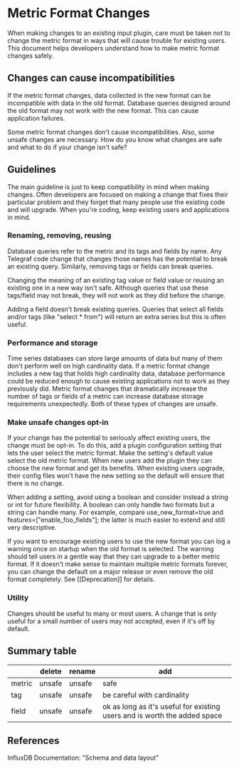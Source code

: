 # Metric Format Changes

When making changes to an existing input plugin, care must be taken not to change the metric format in ways that will cause trouble for existing users.  This document helps developers understand how to make metric format changes safely.

## Changes can cause incompatibilities
If the metric format changes, data collected in the new format can be incompatible with data in the old format.  Database queries designed around the old format may not work with the new format.  This can cause application failures.

Some metric format changes don't cause incompatibilities.  Also, some unsafe changes are necessary.  How do you know what changes are safe and what to do if your change isn't safe?

## Guidelines
The main guideline is just to keep compatibility in mind when making changes.  Often developers are focused on making a change that fixes their particular problem and they forget that many people use the existing code and will upgrade.  When you're coding, keep existing users and applications in mind.

### Renaming, removing, reusing
Database queries refer to the metric and its tags and fields by name.  Any Telegraf code change that changes those names has the potential to break an existing query.  Similarly, removing tags or fields can break queries.

Changing the meaning of an existing tag value or field value or reusing an existing one in a new way isn't safe.  Although queries that use these tags/field may not break, they will not work as they did before the change.

Adding a field doesn't break existing queries.  Queries that select all fields and/or tags (like "select * from") will return an extra series but this is often useful.

### Performance and storage
Time series databases can store large amounts of data but many of them don't perform well on high cardinality data.  If a metric format change includes a new tag that holds high cardinality data, database performance could be reduced enough to cause existing applications not to work as they previously did.  Metric format changes that dramatically increase the number of tags or fields of a metric can increase database storage requirements unexpectedly.  Both of these types of changes are unsafe.

### Make unsafe changes opt-in
If your change has the potential to seriously affect existing users, the change must be opt-in.  To do this, add a plugin configuration setting that lets the user select the metric format.  Make the setting's default value select the old metric format.  When new users add the plugin they can choose the new format and get its benefits.  When existing users upgrade, their config files won't have the new setting so the default will ensure that there is no change.

When adding a setting, avoid using a boolean and consider instead a string or int for future flexibility.  A boolean can only handle two formats but a string can handle many.  For example, compare use_new_format=true and features=["enable_foo_fields"]; the latter is much easier to extend and still very descriptive.

If you want to encourage existing users to use the new format you can log a warning once on startup when the old format is selected.  The warning should tell users in a gentle way that they can upgrade to a better metric format.  If it doesn't make sense to maintain multiple metric formats forever, you can change the default on a major release or even remove the old format completely.  See [[Deprecation]] for details.

### Utility
Changes should be useful to many or most users.  A change that is only useful for a small number of users may not accepted, even if it's off by default.

## Summary table

|         | delete | rename | add |
| ------- | ------ | ------ | --- |
| metric  | unsafe | unsafe | safe |
| tag     | unsafe | unsafe | be careful with cardinality |
| field   | unsafe | unsafe | ok as long as it's useful for existing users and is worth the added space |

## References
InfluxDB Documentation: "Schema and data layout"
